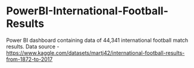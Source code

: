 # PowerBI-International-Football-Results
Power BI dashboard containing data of 44,341 international football match results.
Data source - https://www.kaggle.com/datasets/martj42/international-football-results-from-1872-to-2017
